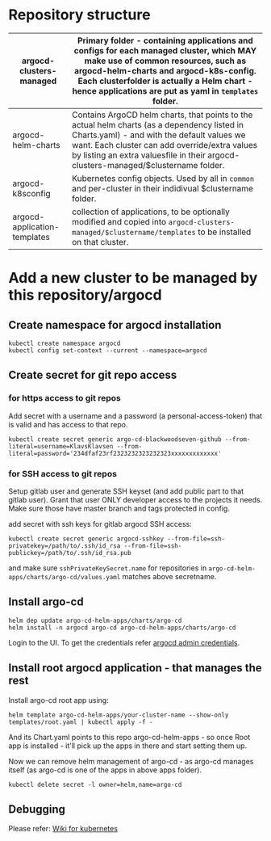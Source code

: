 # Repository structure

|argocd-clusters-managed | Primary folder - containing applications and configs for each managed cluster, which MAY make use of common resources, such as argocd-helm-charts and argocd-k8s-config. Each clusterfolder is actually a Helm chart - hence applications are put as yaml in ```templates``` folder. |
| --- | --- |
|argocd-helm-charts | Contains ArgoCD helm charts, that points to the actual helm charts (as a dependency listed in Charts.yaml) - and with the default values we want. Each cluster can add override/extra values by listing an extra valuesfile in their argocd-clusters-managed/$clustername folder. |
|argocd-k8sconfig | Kubernetes config objects. Used by all in ```common``` and per-cluster in their indidivual $clustername folder. |
|argocd-application-templates | collection of applications, to be optionally modified and copied into ```argocd-clusters-managed/$clustername/templates``` to be installed on that cluster. |

# Add a new cluster to be managed by this repository/argocd

## Create namespace for argocd installation
```
kubectl create namespace argocd
kubectl config set-context --current --namespace=argocd
```

## Create secret for git repo access

### for https access to git repos 

Add secret with a username and a password (a personal-access-token) that is valid and has access to that repo.

```
kubectl create secret generic argo-cd-blackwoodseven-github --from-literal=username=KlavsKlavsen --from-literal=password='234dfaf23rf2323232323232323xxxxxxxxxxxxx'
```

### for SSH access to git repos

Setup gitlab user and generate SSH keyset (and add public part to that gitlab user).
Grant that user ONLY developer access to the projects it needs. Make sure those have master branch and tags protected in config.

add secret with ssh keys for gitlab argocd SSH access:
```
kubectl create secret generic argocd-sshkey --from-file=ssh-privatekey=/path/to/.ssh/id_rsa --from-file=ssh-publickey=/path/to/.ssh/id_rsa.pub
```

and make sure `sshPrivateKeySecret.name` for repositories in 
`argo-cd-helm-apps/charts/argo-cd/values.yaml` matches above secretname.

## Install argo-cd
```
helm dep update argo-cd-helm-apps/charts/argo-cd
helm install -n argocd argo-cd argo-cd-helm-apps/charts/argo-cd
```

Login to the UI. To get the credentials refer
[argocd admin credentials](pttps://argoproj.github.io/argo-cd/getting_started/#4-login-using-the-cli).

## Install root argocd application - that manages the rest
Install argo-cd root app using:
```
helm template argo-cd-helm-apps/your-cluster-name --show-only templates/root.yaml | kubectl apply -f -
```

And its Chart.yaml points to this repo argo-cd-helm-apps - so once Root app is installed - it'll pick up the apps in there and start setting them up.

Now we can remove helm management of argo-cd - as argo-cd manages itself (as argo-cd is one of the apps in above apps folder).

```
kubectl delete secret -l owner=helm,name=argo-cd
```

## Debugging
Please refer: [Wiki for kubernetes](https://gitlab.enableit.dk/obmondo/wiki/-/tree/master/internal/kubernetes)
